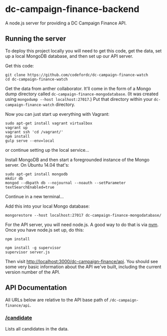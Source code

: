 # dc-campaign-finance-backend

A node.js server for providing a DC Campaign Finance API.

## Running the server

To deploy this project locally you will need to get this code, get the data, set up a local MongoDB database, and then set up our API server.

Get this code:

	git clone https://github.com/codefordc/dc-campaign-finance-watch
	cd dc-campaign-finance-watch

Get the data from anther collaborator. It'll come in the form of a Mongo dump directory called `dc-campaign-finance-mongodatabase`. (It was created using `mongodump --host localhost:27017`.) Put that directory within your `dc-campaign-finance-watch` directory.

Now you can just start up everything with Vagrant:

	sudo apt-get install vagrant virtualbox
	vagrant up
	vagrant ssh 'cd /vagrant/'
	npm install
	gulp serve --env=local

or continue setting up the local service...

Install MongoDB and then start a foregrounded instance of the Mongo server. On Ubuntu 14.04 that's:

	sudo apt-get install mongodb
	mkdir db
	mongod --dbpath db --nojournal --noauth --setParameter textSearchEnabled=true

Continue in a new terminal...

Add this into your local Mongo database:

	mongorestore --host localhost:27017 dc-campaign-finance-mongodatabase/

For the API server, you will need node.js. A good way to do that is via [nvm](https://github.com/creationix/nvm). Once you have node.js set up, do this:

	npm install

	npm install -g supervisor
	supervisor server.js

Then visit [http://localhost:3000/dc-campaign-finance/api](http://localhost:3000/dc-campaign-finance/api). You should see some very basic information about the API we've built, including the current version number of the API.

## API Documentation

All URLs below are relative to the API base path of `/dc-campaign-finance/api`.

### [/candidate](http://localhost:3000/dc-campaign-finance/api/candidate)

Lists all candidates in the data.

